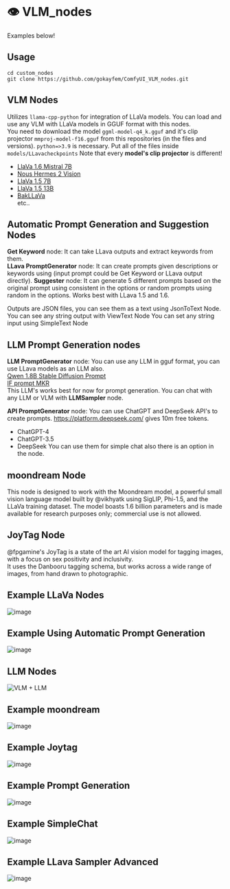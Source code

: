 # 👁️ VLM_nodes 
Examples below!

## Usage
```
cd custom_nodes
git clone https://github.com/gokayfem/ComfyUI_VLM_nodes.git
```
## VLM Nodes
Utilizes ```llama-cpp-python``` for integration of LLaVa models. You can load and use any VLM with LLaVa models in GGUF format with this nodes.  
You need to download the model ```ggml-model-q4_k.gguf``` and it's clip projector ```mmproj-model-f16.gguf``` from this repositories (in the files and versions). ```python=>3.9``` is necessary. Put all of the files inside ```models/LLavacheckpoints```
Note that every **model's clip projector** is different!
- [LlaVa 1.6 Mistral 7B](https://huggingface.co/cjpais/llava-1.6-mistral-7b-gguf/)
- [Nous Hermes 2 Vision](https://huggingface.co/billborkowski/llava-NousResearch_Nous-Hermes-2-Vision-GGUF)
- [LlaVa 1.5 7B](https://huggingface.co/mys/ggml_llava-v1.5-7b/)
- [LlaVa 1.5 13B](https://huggingface.co/mys/ggml_llava-v1.5-13b)
- [BakLLaVa](https://huggingface.co/mys/ggml_bakllava-1)  
etc..

## Automatic Prompt Generation and Suggestion Nodes
**Get Keyword** node: It can take LLava outputs and extract keywords from them.  
**LLava PromptGenerator** node: It can create prompts given descriptions or keywords using  (input prompt could be Get Keyword or LLava output directly).
**Suggester** node: It can generate 5 different prompts based on the original prompt using consistent in the options or random prompts using random in the options.
Works best with LLava 1.5 and 1.6.

Outputs are JSON files, you can see them as a text using JsonToText Node.
You can see any string output with ViewText Node
You can set any string input using SimpleText Node

## LLM Prompt Generation nodes

**LLM PromptGenerator** node: You can use any LLM in gguf format, you can use LLava models as an LLM also.   
[Qwen 1.8B Stable Diffusion Prompt](https://huggingface.co/hahahafofo/Qwen-1_8B-Stable-Diffusion-Prompt-GGUF)  
[IF prompt MKR](https://huggingface.co/impactframes/IFpromptMKR-7b-L2-gguf-q4_k_m)  
This LLM's works best for now for prompt generation.
You can chat with any LLM or VLM with **LLMSampler** node.

**API PromptGenerator** node: You can use ChatGPT and DeepSeek API's to create prompts. https://platform.deepseek.com/ gives 10m free tokens.
- ChatGPT-4
- ChatGPT-3.5
- DeepSeek
You can use them for simple chat also there is an option in the node.

## moondream Node
This node is designed to work with the Moondream model, a powerful small vision language model built by @vikhyatk using SigLIP, Phi-1.5, and the LLaVa training dataset. 
The model boasts 1.6 billion parameters and is made available for research purposes only; commercial use is not allowed.

## JoyTag Node
@fpgamine's JoyTag is a state of the art AI vision model for tagging images, with a focus on sex positivity and inclusivity.  
It uses the Danbooru tagging schema, but works across a wide range of images, from hand drawn to photographic.

## Example LLaVa Nodes
![image](https://github.com/gokayfem/ComfyUI_VLM_nodes/assets/88277926/c30b9599-fa14-4f1a-b023-65a3697892f2)

## Example Using Automatic Prompt Generation
![image](https://github.com/gokayfem/ComfyUI_VLM_nodes/assets/88277926/bff68f6f-5f77-4cd6-ade3-6810a32500bf)

## LLM Nodes
![VLM + LLM](https://github.com/gokayfem/ComfyUI_VLM_nodes/assets/88277926/4897d11a-e818-4d7e-bf04-0cd7dd4102dc)

## Example moondream
![image](https://github.com/gokayfem/ComfyUI_VLM_nodes/assets/88277926/79ea61e9-60c6-406d-9e83-0d16128e30a6)

## Example Joytag
![image](https://github.com/gokayfem/ComfyUI_VLM_nodes/assets/88277926/df9da377-59e8-4b39-a31a-0e3b5071a8cc)

## Example Prompt Generation 
![image](https://github.com/gokayfem/ComfyUI_VLM_nodes/assets/88277926/1c557f10-52ee-4e1f-ab8a-20932a07dd3b)

## Example SimpleChat
![image](https://github.com/gokayfem/ComfyUI_VLM_nodes/assets/88277926/057cfc2e-e772-43c0-972f-2916e6aeb03d)

## Example LLava Sampler Advanced
![image](https://github.com/gokayfem/ComfyUI_VLM_nodes/assets/88277926/32210c37-fe7d-479f-b0a6-2eb13ea0aac1)

